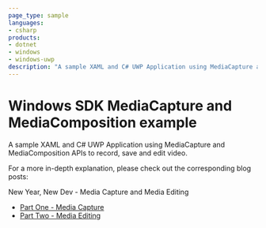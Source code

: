 ```yaml
---
page_type: sample
languages:
- csharp
products:
- dotnet
- windows
- windows-uwp
description: "A sample XAML and C# UWP Application using MediaCapture and MediaComposition APIs to record, save and edit video."
---
```


# Windows SDK MediaCapture and MediaComposition example

A sample XAML and C# UWP Application using MediaCapture and MediaComposition APIs to record, save and edit video.

For a more in-depth explanation, please check out the corresponding blog posts: 

New Year, New Dev - Media Capture and Media Editing

- [Part One - Media Capture](https://medium.com/@windowsdev/new-year-new-dev-video-capture-and-media-editing-part-1-8834e37894d7#.f2abpwt64)
- [Part Two - Media Editing](https://medium.com/@windowsdev/video-capture-and-media-editing-part-2-1fd2228243d8#.cmjdbom0t)
